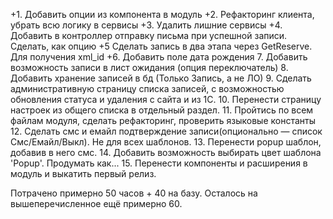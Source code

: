 +1. Добавить опции из компонента в модуль
+2. Рефакторинг клиента, убрать всю логику в сервисы
+3. Удалить лишние сервисы
+4. Добавить в контроллер отправку письма при успешной записи. Сделать, как опцию
+5 Сделать запись в два этапа через GetReserve. Для получения xml_id
+6. Добавить поле дата рождения
7. Добавить возможность записи в лист ожидания (опция переключатель)
8. Добавить хранение записей в бд (Только Запись, а не ЛО)
9. Сделать административную страницу списка записей, с возможностью обновления статуса и удаления с сайта и из 1С.
10. Перенести страницу настроек из общего списка в отдельный раздел.
11. Пройтись по всем файлам модуля, сделать рефакторинг, проверить языковые константы
12. Сделать смс и емайл подтверждение записи(опционально — список Смс/Емайл/Выкл). Не для всех шаблонов.
13. Перенести popup шаблон, добавив в него смс.
14. Добавить возможность выбирать цвет шаблона 'Popup'. Продумать как...
15. Перенести компоненты и расширения в модуль и выкатить первый релиз.

Потрачено примерно 50 часов + 40 на базу. Осталось на вышеперечисленное ещё примерно 60.